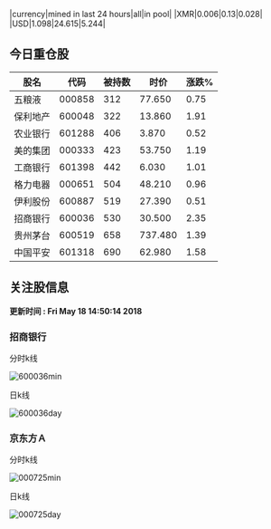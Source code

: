 |currency|mined in last 24 hours|all|in pool|
|XMR|0.006|0.13|0.028|
|USD|1.098|24.615|5.244|

## 今日重仓股 

|股名|代码|被持数|时价|涨跌%|
|---|---|---|---|---|
|五粮液|000858|312|77.650|0.75|
|保利地产|600048|322|13.860|1.91|
|农业银行|601288|406|3.870|0.52|
|美的集团|000333|423|53.750|1.19|
|工商银行|601398|442|6.030|1.01|
|格力电器|000651|504|48.210|0.96|
|伊利股份|600887|519|27.390|0.51|
|招商银行|600036|530|30.500|2.35|
|贵州茅台|600519|658|737.480|1.39|
|中国平安|601318|690|62.980|1.58|

## 关注股信息
**更新时间 : Fri May 18 14:50:14 2018**
### 招商银行 
分时k线

![600036min](http://image.sinajs.cn/newchart/min/n/sh600036.gif)

日k线

![600036day](http://image.sinajs.cn/newchart/daily/n/sh600036.gif)

### 京东方Ａ 
分时k线

![000725min](http://image.sinajs.cn/newchart/min/n/sz000725.gif)

日k线

![000725day](http://image.sinajs.cn/newchart/daily/n/sz000725.gif)
